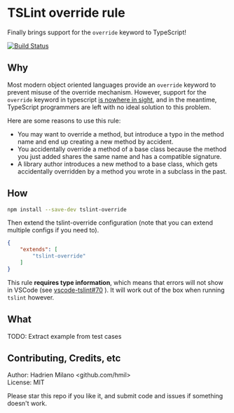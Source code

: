TSLint override rule
====================

Finally brings support for the `override` keyword to TypeScript!

[![Build Status](https://travis-ci.org/hmil/tslint-override.svg?branch=master)](https://travis-ci.org/hmil/tslint-override)

## Why

Most modern object oriented languages provide an `override` keyword to prevent misuse of the override mechanism. However, support for the `override` keyword in typescript [is nowhere in sight](https://github.com/Microsoft/TypeScript/issues/2000), and in the meantime, TypeScript programmers are left with no ideal solution to this problem.

Here are some reasons to use this rule:
- You may want to override a method, but introduce a typo in the method name and end up creating a new method by accident.
- You accidentally override a method of a base class because the method you just added shares the same name and has a compatible signature.
- A library author introduces a new method to a base class, which gets accidentally overridden by a method you wrote in a subclass in the past.

## How

```sh
npm install --save-dev tslint-override
```

Then extend the tslint-override configuration (note that you can extend multiple configs if you need to).
```json
{
    "extends": [
        "tslint-override"
    ]
}
```

This rule **requires type information**, which means that errors will not show in VSCode (see [vscode-tslint#70](https://github.com/Microsoft/vscode-tslint/issues/70) ). It will work out of the box when running `tslint` however.

## What

TODO: Extract example from test cases

## Contributing, Credits, etc

Author: Hadrien Milano <github.com/hmil>  
License: MIT

Please star this repo if you like it, and submit code and issues if something doesn't work.
